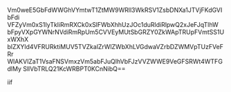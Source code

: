 Vm0weE5GbFdWWGhVYmtwT1ZtMW9WRll3WkRSV1ZsbDNXa1JTVjFKdGVIbFdi
VFZyVm0xS1IyTkliRmRXCk0xSlFWbXhhUzJOc1duRldiRlpwQ2xJeFJqTlhW
bFpyVXpGYWNrNVdiRmRpUm5CVVEyMUtSbGRZY0ZkWApTRUpFVmtSS1UxWXhX
blZXYld4VFRURktiMUV5TVZkalZrWlZWbXhLVGdwaVZrbDZWMVpTUzFVeFRr
WlAKVlZaT1VsaFNSVmxzVm5abFJuQlhVbFJzVVZWWE9VeGFSRWt4WTFGdlMy
SllVbTRLQ21KcWRBPT0KCnNibQ==

iif